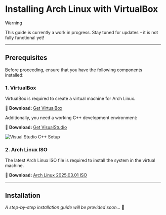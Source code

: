 # Installing Arch Linux with VirtualBox

> [!WARNING] 
> This guide is currently a work in progress. Stay tuned for updates – it is not fully functional yet!

---

## Prerequisites

Before proceeding, ensure that you have the following components installed:

### 1. VirtualBox
VirtualBox is required to create a virtual machine for Arch Linux.

🔗 **Download:** [Get VirtualBox](https://www.virtualbox.org/)

Additionally, you need a working C++ development environment:

🔗 **Download:** [Get VisualStudio](https://visualstudio.microsoft.com/downloads/)

![Visual Studio C++ Setup](https://learn.microsoft.com/en-us/cpp/build/media/vscpp-concierge-choose-workload.gif?view=msvc-170)

### 2. Arch Linux ISO
The latest Arch Linux ISO file is required to install the system in the virtual machine.

🔗 **Download:** [Arch Linux 2025.03.01 ISO](https://geo.mirror.pkgbuild.com/iso/2025.03.01/)

---

## Installation
*A step-by-step installation guide will be provided soon...* 🚀
